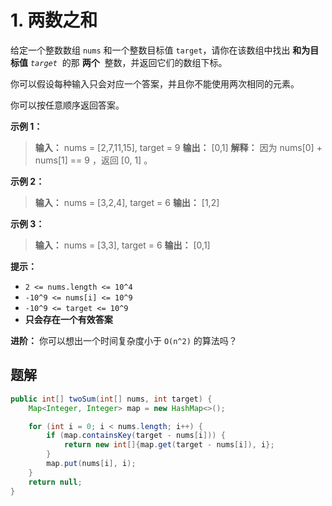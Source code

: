 # 1. 两数之和

给定一个整数数组 `nums` 和一个整数目标值 `target`，请你在该数组中找出 **和为目标值**  _`target`_  的那 **两个**  整数，并返回它们的数组下标。

你可以假设每种输入只会对应一个答案，并且你不能使用两次相同的元素。

你可以按任意顺序返回答案。

**示例 1：**

> **输入：** nums = \[2,7,11,15], target = 9
> **输出：** \[0,1]
> **解释：** 因为 nums\[0] \+ nums\[1] == 9 ，返回 \[0, 1] 。
>

**示例 2：**

> **输入：** nums = \[3,2,4], target = 6
> **输出：** \[1,2]
>

**示例 3：**

> **输入：** nums = \[3,3], target = 6
> **输出：** \[0,1]
>

**提示：**

*   `2 <= nums.length <= 10^4`
*   `-10^9 <= nums[i] <= 10^9`
*   `-10^9 <= target <= 10^9`
*   **只会存在一个有效答案**

**进阶：** 你可以想出一个时间复杂度小于 `O(n^2)` 的算法吗？

## 题解

```java
public int[] twoSum(int[] nums, int target) {
    Map<Integer, Integer> map = new HashMap<>();

    for (int i = 0; i < nums.length; i++) {
        if (map.containsKey(target - nums[i])) {
            return new int[]{map.get(target - nums[i]), i};
        }
        map.put(nums[i], i);
    }
    return null;
}
```

